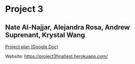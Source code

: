 # Project 3
## Nate Al-Najjar, Alejandra Rosa, Andrew Suprenant, Krystal Wang

[Project plan (Google Doc)](https://docs.google.com/document/d/1XgxWmWTOgOnLjHSWXo7tDnfdPqjz_MkPYrIdHVtgY54/edit#)

Website: https://project3finaltest.herokuapp.com/
